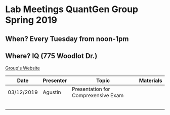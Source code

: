 # Lab Meetings QuantGen Group Spring 2019

## When? Every Tuesday from noon-1pm

## Where? IQ (775 Woodlot Dr.)

[Group's Website](http://quantgen.github.io/)

| Date           | Presenter     |  Topic        |  Materials    |
| -------------  | ------------- | ------------- | ------------- |
| 03/12/2019  |Agustin  | Presentation for Comprexensive Exam |  |
|   |  | |  |
|   |  | |  |
|   |  | |  |
|   |  | |  |
|   |  | |  |
